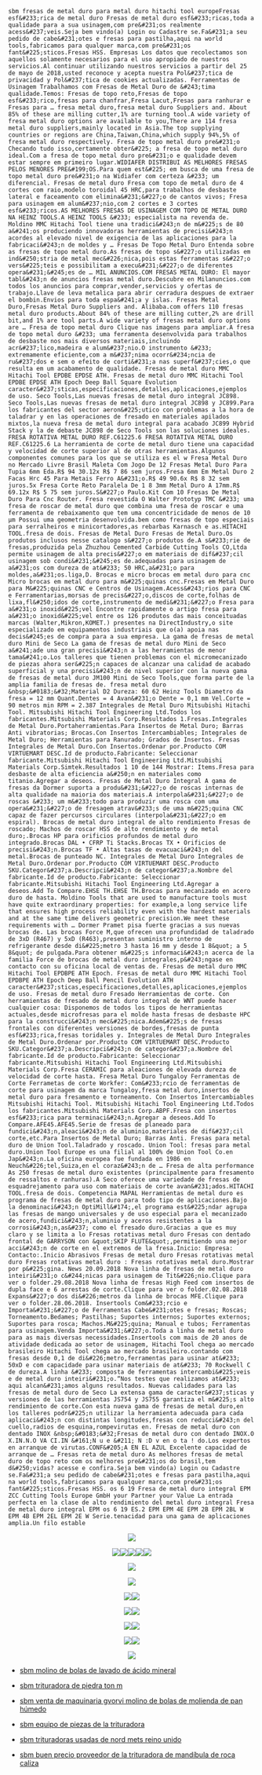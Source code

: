 
```
sbm fresas de metal duro para metal duro hitachi tool europeFresas esf&#233;rica de metal duro Fresas de metal duro esf&#233;ricas,toda a qualidade para a sua usinagem,com pre&#231;os realmente acess&#237;veis.Seja bem vindo(a) Login ou Cadastre se.Fa&#231;a seu pedido de cabe&#231;otes e fresas para pastilha,aqui na world tools,fabricamos para qualquer marca,com pre&#231;os fant&#225;sticos.Fresas HSS. Empresas Los datos que recolectamos son aquellos solamente necesarios para el uso apropiado de nuestros servicios.Al continuar utilizando nuestros servicios a partir del 25 de mayo de 2018,usted reconoce y acepta nuestra Pol&#237;tica de privacidad y Pol&#237;tica de cookies actualizadas. Ferramentas de Usinagem Trabalhamos com Fresas de Metal Duro de &#243;tima qualidade.Temos: Fresas de topo reto,Fresas de topo esf&#233;rico,fresas para chanfrar,Fresa Lacut,Fresas para ranhurar e Fresas para … fresa metal duro,fresa metal duro Suppliers and. About 85% of these are milling cutter,1% are turning tool.A wide variety of fresa metal duro options are available to you,There are 114 fresa metal duro suppliers,mainly located in Asia.The top supplying countries or regions are China,Taiwan,China,which supply 94%,5% of fresa metal duro respectively. Fresa de topo metal duro pre&#231;o Checando tudo isso,certamente obter&#225; a fresa de topo metal duro ideal.Com a fresa de topo metal duro pre&#231;o e qualidade devem estar sempre em primeiro lugar.WIDIAFER DISTRIBUI AS MELHORES FRESAS PELOS MENORES PRE&#199;OS.Para quem est&#225; em busca de uma fresa de topo metal duro pre&#231;o na Widiafer com certeza &#233; um diferencial. Fresas de metal duro Fresa com topo de metal duro de 4 cortes com raio,modelo toroidal 45 HRC,para trabalhos de desbaste lateral e faceamento com elimina&#231;&#227;o de cantos vivos; Fresa para usinagem em alum&#237;nio,com 2 cortes e 3 cortes esf&#233;ricos.AS MELHORES FRESAS DE USINAGEM COM TOPO DE METAL DURO NA HEINZ TOOLS.A HEINZ TOOLS &#233; especialista na revenda de. Moldino MMC Hitachi Tool tiene una tradici&#243;n de m&#225;s de 80 a&#241;os produciendo innovadoras herramientas de precisi&#243;n acordes al elevado nivel de exigencia de las aplicaciones para la fabricaci&#243;n de moldes y … Fresas De Topo Metal Duro Entenda sobre as fresas de topo metal duro.As fresas de topo s&#227;o utilizadas em ind&#250;stria de metal mec&#226;nica,pois estas ferramentas s&#227;o vers&#225;teis e possibilitam a execu&#231;&#227;o de diferentes opera&#231;&#245;es de … MIL ANUNCIOS.COM FRESAS METAL DURO: El mayor tabl&#243;n de anuncios fresas metal duro.Descubre en Milanuncios.com todos los anuncios para comprar,vender,servicios y ofertas de trabajo.Llave de leva metalica para abrir cerradura despues de extraer el bombin.Envios para toda espa&#241;a y islas. Fresas Metal Duro,Fresas Metal Duro Suppliers and. Alibaba.com offers 110 fresas metal duro products.About 84% of these are milling cutter,2% are drill bit,and 1% are tool parts.A wide variety of fresas metal duro options are … Fresa de topo metal duro Clique nas imagens para ampliar.A fresa de topo metal duro &#233; uma ferramenta desenvolvida para trabalhos de desbaste nos mais diversos materiais,incluindo acr&#237;lico,madeira e alum&#237;nio.O instrumento &#233; extremamente eficiente,com a m&#237;nima ocorr&#234;ncia de ru&#237;dos e sem o efeito de corti&#231;a nas superf&#237;cies,o que resulta em um acabamento de qualidade. Fresas de metal duro MMC Hitachi Tool EPDBE EPDSE ATH. Fresas de metal duro MMC Hitachi Tool EPDBE EPDSE ATH Epoch Deep Ball Square Evolution caracter&#237;sticas,especificaciones,detalles,aplicaciones,ejemplos de uso. Seco Tools,Las nuevas fresas de metal duro integral JC898. Seco Tools,Las nuevas fresas de metal duro integral JC898 y JC899.Para los fabricantes del sector aeron&#225;utico con problemas a la hora de taladrar y en las operaciones de fresado en materiales apilados mixtos,la nueva fresa de metal duro integral para acabado JC899 Hybrid Stack y la de debaste JC898 de Seco Tools son las soluciones ideales. FRESA ROTATIVA METAL DURO REF.C61225.6 FRESA ROTATIVA METAL DURO REF.C61225.6 La herramienta de corte de metal duro tiene una capacidad y velocidad de corte superior al de otras herramientas.Algunos componentes comunes para los que se utiliza es el w Fresa Metal Duro no Mercado Livre Brasil Maleta Com Jogo De 12 Fresas Metal Duro Para Tupia 6mm Eda.R$ 94 30.12x R$ 7 86 sem juros.Fresa 6mm Em Metal Duro 2 Facas Hrc 45 Para Metais Ferro A&#231;o.R$ 49 90.6x R$ 8 32 sem juros.5x Fresa Corte Reto Paralela De 1 8 3mm Metal Duro A 17mm.R$ 69.12x R$ 5 75 sem juros.S&#227;o Paulo.Kit Com 10 Fresas De Metal Duro Para Cnc Router. Fresa revestida O Walter Prototyp TMC &#233; uma fresa de roscar de metal duro que combina uma fresa de roscar e uma ferramenta de rebaixamento que tem uma concentricidade de menos de 10 μm Possui uma geometria desenvolvida.bem como fresas de topo especiais para serralheiros e minicortadores,as rebarbas Karnasch e as.HITACHI TOOL.fresa de dois. Fresas de Metal Duro Fresas de Metal Duro.Os produtos inclusos nesse catalogo s&#227;o produtos de.A s&#233;rie de fresas,produzida pela Zhuzhou Cemented Carbide Cutting Tools CO,Ltda permite usinagem de alta precis&#227;o em materiais de dif&#237;cil usinagem sob condi&#231;&#245;es de.adequadas para usinagem de a&#231;os com dureza de at&#233; 50 HRC,a&#231;o para moldes,a&#231;os.liga,D. Brocas e micro brocas em metal duro para cnc Micro brocas em metal duro para m&#225;quinas cnc.Fresas em Metal Duro para M&#225;quinas CNC e Centros de Usinagem.Acess&#243;rios para CNC e Ferramentarias,morsas de precis&#227;o,discos de corte,folhas de lixa,fl&#250;idos de corte,instrumento de medi&#231;&#227;o Fresa para a&#231;o inoxid&#225;vel Encontre rapidamente o artigo fresa para a&#231;o inoxid&#225;vel entre os 126 produtos das mais conceituadas marcas (Walter,Mikron,KOMET.) presentes na DirectIndustry,o site especializado em equipamentos industriais que o(a) apoia nas decis&#245;es de compra para a sua empresa. La gama de fresas de metal duro Mini de Seco La gama de fresas de metal duro Mini de Seco a&#241;ade una gran precisi&#243;n a las herramientas de menor tama&#241;o.Los talleres que tienen problemas con el micromecanizado de piezas ahora ser&#225;n capaces de alcanzar una calidad de acabado superficial y una precisi&#243;n de nivel superior con la nueva gama de fresas de metal duro JM100 Mini de Seco Tools,que forma parte de la amplia familia de fresas de. fresa metal duro &nbsp;&#0183;&#32;Material D2 Dureza: 60 62 Heinz Tools Diametro da fresa = 12 mm Quant.Dentes = 4 Avan&#231;o Dente = 0,1 mm Vel.Corte = 90 metros min RPM = 2.387 Integrales de Metal Duro Mitsubishi Hitachi Tool. Mitsubishi Hitachi Tool Engineering Ltd.Todos los fabricantes.Mitsubishi Materials Corp.Resultados 1.Fresas.Integrales de Metal Duro.Portaherramientas.Para Insertos de Metal Duro; Barras Anti vibratorias; Brocas.Con Insertos Intercambiables; Integrales de Metal Duro; Herramientas para Ranurado; Grados de Insertos. Fresas Integrales de Metal Duro.Con Insertos.Ordenar por.Producto COM VIRTUEMART DESC.Id de producto.Fabricante: Seleccionar fabricante.Mitsubishi Hitachi Tool Engineering Ltd.Mitsubishi Materials Corp.Simtek.Resultados 1 10 de 144 Mostrar: Items.Fresa para desbaste de alta eficiencia a&#250;n en materiales como titanio.Agregar a deseos. Fresas de Metal Duro Integral A gama de fresas da Dormer suporta a produ&#231;&#227;o de roscas internas de alta qualidade na maioria dos materiais.A interpola&#231;&#227;o de roscas &#233; um m&#233;todo para produzir uma rosca com uma opera&#231;&#227;o de fresagem atrav&#233;s de uma m&#225;quina CNC capaz de fazer percursos circulares (interpola&#231;&#227;o em espiral). Brocas de metal duro integral de alto rendimiento Fresas de roscado; Machos de roscar HSS de alto rendimiento y de metal duro;.Brocas HP para orificios profundos de metal duro integrado.Brocas DAL • CFRP Ti Stacks.Brocas TX • Orificios de precisi&#243;n.Brocas TF • Altas tasas de evacuaci&#243;n del metal.Brocas de punteado NC. Integrales de Metal Duro Integrales de Metal Duro.Ordenar por.Producto COM VIRTUEMART DESC.Producto SKU.Categor&#237;a.Descripci&#243;n de categor&#237;a.Nombre del fabricante.Id de producto.Fabricante: Seleccionar fabricante.Mitsubishi Hitachi Tool Engineering Ltd.Agregar a deseos.Add To Compare.EHSE TH.EHSE TH.Brocas para mecanizado en acero duro de hasta. Moldino Tools that are used to manufacture tools must have quite extraordinary properties: for example,a long service life that ensures high process reliability even with the hardest materials and at the same time delivers geometric precision.We meet these requirements with … Dormer Pramet pisa fuerte gracias a sus nuevas brocas de. Las brocas Force M,que ofrecen una profundidad de taladrado de 3xD (R467) y 5xD (R463),presentan suministro interno de refrigerante desde di&#225;metro 3 hasta 16 mm y desde 1 8&quot; a 5 8&quot; de pulgada.Para obtener m&#225;s informaci&#243;n acerca de la familia Force de brocas de metal duro integrales,p&#243;ngase en contacto con su oficina local de ventas de. Fresas de metal duro MMC Hitachi Tool EPDBPE ATH Epoch. Fresas de metal duro MMC Hitachi Tool EPDBPE ATH Epoch Deep Ball Pencil Evolution ATH caracter&#237;sticas,especificaciones,detalles,aplicaciones,ejemplos de uso. Fresas de metal duro Fresado Herramientas de corte. Con herramientas de fresado de metal duro integral de WNT puede hacer cualquier cosa: Disponemos de todos los tipos de herramientas actuales,desde microfresas para el molde hasta fresas de desbaste HPC para la construcci&#243;n mec&#225;nica.Adem&#225;s de fresas frontales con diferentes versiones de bordes,fresas de punta esf&#233;rica,fresas toridales y. Integrales de Metal Duro Integrales de Metal Duro.Ordenar por.Producto COM VIRTUEMART DESC.Producto SKU.Categor&#237;a.Descripci&#243;n de categor&#237;a.Nombre del fabricante.Id de producto.Fabricante: Seleccionar fabricante.Mitsubishi Hitachi Tool Engineering Ltd.Mitsubishi Materials Corp.Fresa CERAMIC para aleaciones de elevada dureza de velocidad de corte hasta. Fresa Metal Duro Tungaloy Ferramentas de Corte Ferrametas de corte Workfer: Com&#233;rcio de ferramentas de corte para usinagem da marca Tungaloy,fresa metal duro,insertos de metal duro para fresamento e torneamento. Con Insertos Intercambiables Mitsubishi Hitachi Tool. Mitsubishi Hitachi Tool Engineering Ltd.Todos los fabricantes.Mitsubishi Materials Corp.ABPF.Fresa con insertos esf&#233;rica para terminaci&#243;n.Agregar a deseos.Add To Compare.AFE45.AFE45.Serie de fresas de planeado para fundici&#243;n,aleaci&#243;n de aluminio,materiales de dif&#237;cil corte,etc.Para Insertos de Metal Duro; Barras Anti. Fresas para metal duro de Union Tool.Taladrado y roscado. Union Tool: fresas para metal duro.Union Tool Europe es una filial al 100% de Union Tool Co.en Jap&#243;n.La oficina europea fue fundada en 1986 en Neuch&#226;tel,Suiza,en el coraz&#243;n de … Fresa de alta performance As 250 fresas de metal duro existentes (principalmente para fresamento de ressaltos e ranhuras).A Seco oferece uma variedade de fresas de esquadrejamento para uso com materiais de corte avan&#231;ados.HITACHI TOOL.fresa de dois. Competencia MAPAL Herramientas de metal duro es programa de fresas de metal duro para todo tipo de aplicaciones.Bajo la denominaci&#243;n OptiMill&#174;,el programa est&#225;ndar agrupa las fresas de mango universales y de uso especial para el mecanizado de acero,fundici&#243;n,aluminio y aceros resistentes a la corrosi&#243;n,as&#237; como el fresado duro.Gracias a que es muy claro y se limita a lo Fresas rotativas metal duro Fresas con dentado frontal de GARRYSON con &quot;SKIP FLUTE&quot;,permitiendo una mejor acci&#243;n de corte en el extremos de la fresa.Inicio: Empresa: Contacto:.Inicio Abrasivos Fresas de metal duro Fresas rotativas metal duro Fresas rotativas metal duro : Fresas rotativas metal duro.Mostrar por p&#225;gina. News 20.09.2018 Nova linha de fresas de metal duro inteiri&#231;o c&#244;nicas para usinagem de Tit&#226;nio.Clique para ver o folder.29.08.2018 Nova linha de fresas High Feed com insertos de dupla face e 6 arrestas de corte.Clique para ver o folder.02.08.2018 Expans&#227;o dos di&#226;metros da linha de brocas MFE.Clique para ver o folder.28.06.2018. Insertools Com&#233;rcio e Importa&#231;&#227;o de Ferramentas Cabe&#231;otes e fresas; Roscas; Torneamento.Bedames; Pastilhas; Suportes internos; Suportes externos; Suportes para rosca; Machos.M&#225;quina; Manual e tubos; Ferramentas para usinagem.Venda Importa&#231;&#227;o.Toda a linha de metal duro para as mais diversas necessidades.Insertools com mais de 20 anos de atividade dedicada ao setor de usinagem, Hitachi Tool chega ao mercado brasileiro Hitachi Tool chega ao mercado brasileiro.contando com fresas desde 0,1 de di&#226;metro,ferramentas para usinar at&#233; 50xD e com capacidade para usinar materiais de at&#233; 70 Rockwell C de dureza.A linha &#233; composta de ferramentas intercambi&#225;veis e de metal duro inteiri&#231;o.“Nos testes que realizamos at&#233; aqui alcan&#231;amos alguns resultados. Nuevas calidades para las fresas de metal duro de Seco La extensa gama de caracter&#237;sticas y versiones de las herramientas JS754 y JS755 garantiza el m&#225;s alto rendimiento de corte.Con esta nueva gama de fresas de metal duro,en los talleres podr&#225;n utilizar la herramienta adecuada para cada aplicaci&#243;n con distintas longitudes,fresas con reducci&#243;n del cuello,radios de esquina,rompevirutas en. Fresas de metal duro con dentado INOX &nbsp;&#0183;&#32;Fresas de metal duro con dentado INOX.O X.IN.N.O VA CI.IN &#161;N u e &#211; N :D v en o ta ! do.Los expertos en arranque de virutas.CONF&#205;A EN EL AZUL Excelente capacidad de arranque de … Fresas reta de metal duro As melhores fresas de metal duro de topo reto com os melhores pre&#231;os do brasil,tem d&#250;vidas? acesse e confira.Seja bem vindo(a) Login ou Cadastre se.Fa&#231;a seu pedido de cabe&#231;otes e fresas para pastilha,aqui na world tools,fabricamos para qualquer marca,com pre&#231;os fant&#225;sticos.Fresas HSS. os 6 19 Fresa de metal duro integral EPM ZCC Cutting Tools Europe GmbH your Partner your Value La entrada perfecta en la clase de alto rendimiento del metal duro integral Fresa de metal duro integral EPM os 6 19 ES.2 EPM EPM 4E EPM 2B EPM 2BL W EPM 4B EPM 2EL EPM 2E W Serie.tenacidad para una gama de aplicaciones amplia.Un filo estable 
```

<div align="center">

<a href="https://es-crusher.shibang-china.com/github&k=sbm+fresas+de+metal+duro+para+metal+duro+hitachi+tool+europe"><img src="https://static.shibang-china.com/es/crusher/logo.jpg"></a>

<a href="https://es-crusher.shibang-china.com/github&k=sbm+fresas+de+metal+duro+para+metal+duro+hitachi+tool+europe"><img src="https://static.shibang-china.com/es/crusher/index.jpg"></a><a href="https://es-crusher.shibang-china.com/material.htmlgithub&k=sbm+fresas+de+metal+duro+para+metal+duro+hitachi+tool+europe"><img src="https://static.shibang-china.com/es/crusher/material.jpg"></a><a href="https://es-crusher.shibang-china.com/application.htmlgithub&k=sbm+fresas+de+metal+duro+para+metal+duro+hitachi+tool+europe"><img src="https://static.shibang-china.com/es/crusher/application.jpg"></a><a href="https://es-crusher.shibang-china.com/aboutus.htmlgithub&k=sbm+fresas+de+metal+duro+para+metal+duro+hitachi+tool+europe"><img src="https://static.shibang-china.com/es/crusher/aboutus.jpg"></a><a href="https://es-crusher.shibang-china.com/contact.htmlgithub&k=sbm+fresas+de+metal+duro+para+metal+duro+hitachi+tool+europe"><img src="https://static.shibang-china.com/es/crusher/contact.jpg"></a>

<a href="https://es-crusher.shibang-china.com/github&k=sbm+fresas+de+metal+duro+para+metal+duro+hitachi+tool+europe"><img src="https://static.shibang-china.com/es/crusher/banner.jpg"></a>

<a href="https://swt.shibang-china.com/github&k=sbm+fresas+de+metal+duro+para+metal+duro+hitachi+tool+europe"><img src="https://static.shibang-china.com/es/crusher/text.jpg"></a>

<a href="https://swt.shibang-china.com/github&k=sbm+fresas+de+metal+duro+para+metal+duro+hitachi+tool+europe"><img src="https://static.shibang-china.com/es/crusher/chat.jpg"></a><a href="https://es-crusher.shibang-china.com/contact.htmlgithub&k=sbm+fresas+de+metal+duro+para+metal+duro+hitachi+tool+europe"><img src="https://static.shibang-china.com/es/crusher/message.jpg"></a>

<a href="https://es-crusher.shibang-china.com/products/pe.htmlgithub&k=sbm+fresas+de+metal+duro+para+metal+duro+hitachi+tool+europe"><img src="https://static.shibang-china.com/es/crusher/pe.jpg"></a><a href="https://es-crusher.shibang-china.com/products/pf.htmlgithub&k=sbm+fresas+de+metal+duro+para+metal+duro+hitachi+tool+europe"><img src="https://static.shibang-china.com/es/crusher/pf.jpg"></a>

<a href="https://es-crusher.shibang-china.com/products/hpt.htmlgithub&k=sbm+fresas+de+metal+duro+para+metal+duro+hitachi+tool+europe"><img src="https://static.shibang-china.com/es/crusher/hpt.jpg"></a><a href="https://es-crusher.shibang-china.com/products/vsi.htmlgithub&k=sbm+fresas+de+metal+duro+para+metal+duro+hitachi+tool+europe"><img src="https://static.shibang-china.com/es/crusher/vsi.jpg"></a>

<a href="https://es-crusher.shibang-china.com/products/klv.htmlgithub&k=sbm+fresas+de+metal+duro+para+metal+duro+hitachi+tool+europe"><img src="https://static.shibang-china.com/es/crusher/klv.jpg"></a><a href="https://es-crusher.shibang-china.com/products/portable.htmlgithub&k=sbm+fresas+de+metal+duro+para+metal+duro+hitachi+tool+europe"><img src="https://static.shibang-china.com/es/crusher/portable.jpg"></a>

<a href="https://swt.shibang-china.com/github&k=sbm+fresas+de+metal+duro+para+metal+duro+hitachi+tool+europe"><img src="https://static.shibang-china.com/es/crusher/case.jpg"></a>

</div>


* [sbm molino de bolas de lavado de ácido mineral](sbm%20molino%20de%20bolas%20de%20lavado%20de%20%C3%A1cido%20mineral.md)

* [sbm trituradora de piedra ton m](sbm%20trituradora%20de%20piedra%20ton%20m.md)

* [sbm venta de maquinaria gvorvi molino de bolas de molienda de pan húmedo](sbm%20venta%20de%20maquinaria%20gvorvi%20molino%20de%20bolas%20de%20molienda%20de%20pan%20h%C3%BAmedo.md)

* [sbm equipo de piezas de la trituradora](sbm%20equipo%20de%20piezas%20de%20la%20trituradora.md)

* [sbm trituradoras usadas de nord mets reino unido](sbm%20trituradoras%20usadas%20de%20nord%20mets%20reino%20unido.md)

* [sbm buen precio proveedor de la trituradora de mandíbula de roca caliza](sbm%20buen%20precio%20proveedor%20de%20la%20trituradora%20de%20mand%C3%ADbula%20de%20roca%20caliza.md)